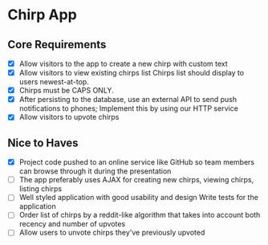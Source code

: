 # Chirp App

## Core Requirements

- [x] Allow visitors to the app to create a new chirp with custom text
- [x] Allow visitors to view existing chirps list Chirps list should display to users newest-at-top.
- [x] Chirps must be CAPS ONLY.
- [x] After persisting to the database, use an external API to send push notifications to phones; Implement this by using our HTTP service
- [x] Allow visitors to upvote chirps

## Nice to Haves

- [x] Project code pushed to an online service like GitHub so team members can browse through it during the presentation
- [ ] The app preferably uses AJAX for creating new chirps, viewing chirps, listing chirps
- [ ] Well styled application with good usability and design Write tests for the application
- [ ] Order list of chirps by a reddit-like algorithm that takes into account both recency and number of upvotes
- [ ] Allow users to unvote chirps they've previously upvoted
